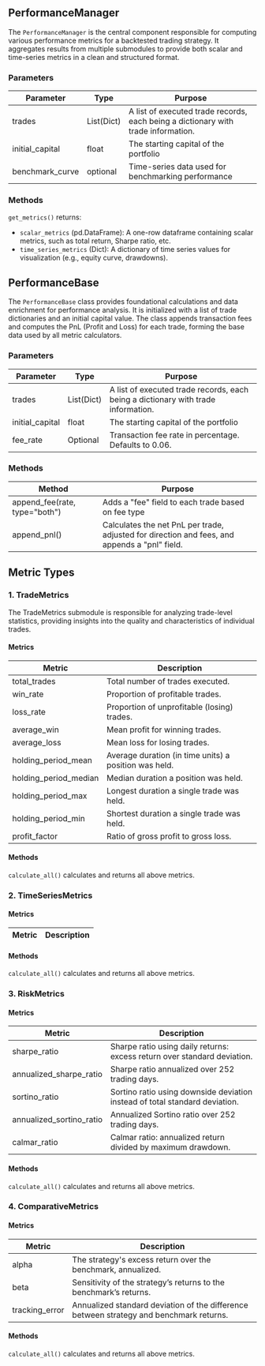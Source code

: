 ## PerformanceManager

The `PerformanceManager` is the central component responsible for computing various performance metrics for a backtested trading strategy. It aggregates results from multiple submodules to provide both scalar and time-series metrics in a clean and structured format.

### Parameters

| Parameter       | Type       | Purpose                                                                           |
| --------------- | ---------- | --------------------------------------------------------------------------------- |
| trades          | List(Dict) | A list of executed trade records, each being a dictionary with trade information. |
| initial_capital | float      | The starting capital of the portfolio                                             |
| benchmark_curve | optional   | Time-series data used for benchmarking performance                                |

### Methods

`get_metrics()` returns:

- `scalar_metrics` (pd.DataFrame): A one-row dataframe containing scalar metrics, such as total return, Sharpe ratio, etc.
- `time_series_metrics` (Dict): A dictionary of time series values for visualization (e.g., equity curve, drawdowns).

## PerformanceBase

The `PerformanceBase` class provides foundational calculations and data enrichment for performance analysis. It is initialized with a list of trade dictionaries and an initial capital value. The class appends transaction fees and computes the PnL (Profit and Loss) for each trade, forming the base data used by all metric calculators.

### Parameters

| Parameter       | Type       | Purpose                                                                           |
| --------------- | ---------- | --------------------------------------------------------------------------------- |
| trades          | List(Dict) | A list of executed trade records, each being a dictionary with trade information. |
| initial_capital | float      | The starting capital of the portfolio                                             |
| fee_rate        | Optional   | Transaction fee rate in percentage. Defaults to 0.06.                             |

### Methods

| Method                        | Purpose                                                                                       |
| ----------------------------- | --------------------------------------------------------------------------------------------- |
| append_fee(rate, type="both") | Adds a "fee" field to each trade based on fee type                                            |
| append_pnl()                  | Calculates the net PnL per trade, adjusted for direction and fees, and appends a "pnl" field. |

## Metric Types

### 1. TradeMetrics

The TradeMetrics submodule is responsible for analyzing trade-level statistics, providing insights into the quality and characteristics of individual trades.

#### Metrics

| Metric                | Description                                           |
| --------------------- | ----------------------------------------------------- |
| total_trades          | Total number of trades executed.                      |
| win_rate              | Proportion of profitable trades.                      |
| loss_rate             | Proportion of unprofitable (losing) trades.           |
| average_win           | Mean profit for winning trades.                       |
| average_loss          | Mean loss for losing trades.                          |
| holding_period_mean   | Average duration (in time units) a position was held. |
| holding_period_median | Median duration a position was held.                  |
| holding_period_max    | Longest duration a single trade was held.             |
| holding_period_min    | Shortest duration a single trade was held.            |
| profit_factor         | Ratio of gross profit to gross loss.                  |

#### Methods

`calculate_all()` calculates and returns all above metrics.

### 2. TimeSeriesMetrics

#### Metrics

| Metric | Description |
| ------ | ----------- |

#### Methods

`calculate_all()` calculates and returns all above metrics.

### 3. RiskMetrics

#### Metrics

| Metric                   | Description                                                                 |
| ------------------------ | --------------------------------------------------------------------------- |
| sharpe_ratio             | Sharpe ratio using daily returns: excess return over standard deviation.    |
| annualized_sharpe_ratio  | Sharpe ratio annualized over 252 trading days.                              |
| sortino_ratio            | Sortino ratio using downside deviation instead of total standard deviation. |
| annualized_sortino_ratio | Annualized Sortino ratio over 252 trading days.                             |
| calmar_ratio             | Calmar ratio: annualized return divided by maximum drawdown.                |

#### Methods

`calculate_all()` calculates and returns all above metrics.

### 4. ComparativeMetrics

#### Metrics

| Metric         | Description                                                                             |
| -------------- | --------------------------------------------------------------------------------------- |
| alpha          | The strategy's excess return over the benchmark, annualized.                            |
| beta           | Sensitivity of the strategy’s returns to the benchmark’s returns.                       |
| tracking_error | Annualized standard deviation of the difference between strategy and benchmark returns. |

#### Methods

`calculate_all()` calculates and returns all above metrics.
